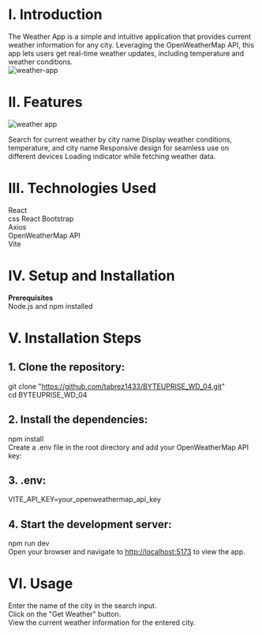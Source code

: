 # I. Introduction

The Weather App is a simple and intuitive application that provides current weather information for any city. Leveraging the OpenWeatherMap API, this app lets users get real-time weather updates, including temperature and weather conditions.  
![weather-app](https://github.com/tabrez1433/ByteUprise-Weather-App/assets/152283368/23f58ccf-20f3-48ff-9a27-a4467358a95f)



# II. Features
![weather app](https://github.com/tabrez1433/ByteUprise-Weather-App/assets/152283368/9c3c0d84-bfb0-431f-b9f0-ac65f92da378)

Search for current weather by city name
Display weather conditions, temperature, and city name
Responsive design for seamless use on different devices
Loading indicator while fetching weather data.  


# III. Technologies Used
React   
css
React Bootstrap  
Axios  
OpenWeatherMap API  
Vite

# IV. Setup and Installation
**Prerequisites**  
Node.js and npm installed

# V. Installation Steps

## 1. Clone the repository:
git clone "<https://github.com/tabrez1433/BYTEUPRISE_WD_04.git>"  
cd BYTEUPRISE_WD_04

## 2. Install the dependencies:
npm install  
Create a .env file in the root directory and add your OpenWeatherMap API key:

## 3. .env:
VITE_API_KEY=your_openweathermap_api_key

## 4. Start the development server:
npm run dev  
Open your browser and navigate to <http://localhost:5173> to view the app.

# VI. Usage
Enter the name of the city in the search input.  
Click on the "Get Weather" button.  
View the current weather information for the entered city.
